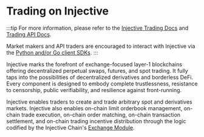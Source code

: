 # Trading on Injective
:::tip
For more information, please refer to the [Injective Trading Docs](https://docs.trading.injective.network/) and [Trading API Docs](https://api.injective.exchange/).

Market makers and API traders are encouraged to interact with Injective via the [Python and/or Go client SDKs](https://api.injective.exchange/).
:::

Injective marks the forefront of exchange-focused layer-1 blockchains offering decentralized perpetual swaps, futures, and spot trading. It fully taps into the possibilities of decentralized derivatives and borderless DeFi. Every component is designed to embody complete trustlessness, resistance to censorship, public verifiability, and resilience against front-running.

Injective enables traders to create and trade arbitrary spot and derivatives markets. Injective also enables on-chain limit orderbook management, on-chain trade execution, on-chain order matching, on-chain transaction settlement, and on-chain trading incentive distribution through the logic codified by the Injective Chain's [Exchange Module](../develop/modules/Injective/exchange/).


